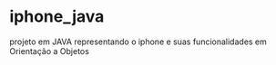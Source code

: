 # iphone_java
projeto em JAVA representando o iphone e suas funcionalidades em Orientação a Objetos
